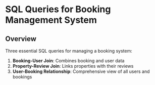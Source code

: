 # SQL Queries for Booking Management System

## Overview
Three essential SQL queries for managing a booking system:

1. **Booking-User Join**: Combines booking and user data
2. **Property-Review Join**: Links properties with their reviews
3. **User-Booking Relationship**: Comprehensive view of all users and bookings
